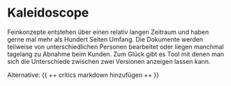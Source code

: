 # Kaleidoscope
Feinkonzepte entstehen über einen relativ langen Zeitraum und haben gerne mal mehr als Hundert Seiten Umfang. Die Dokumente werden teilweise von unterschiedlichen Personen bearbeitet oder liegen manchmal tagelang zu Abnahme beim Kunden. Zum Glück gibt es Tool mit denen man sich die Unterschiede zwischen zwei Versionen anzeigen lassen kann.

Alternative:
{{ ++ critics markdown hinzufügen  ++ }}
